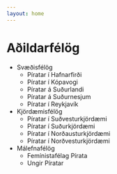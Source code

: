 ```yaml
---
layout: home
---
```


# Aðildarfélög

* Svæðisfélög
  * Píratar í Hafnarfirði
  * Píratar í Kópavogi
  * Píratar á Suðurlandi
  * Píratar á Suðurnesjum
  * Píratar í Reykjavík
* Kjördæmisfélög
  * Píratar í Suðvesturkjördæmi
  * Píratar í Suðurkjördæmi
  * Píratar í Norðausturkjördæmi
  * Píratar í Norðvesturkjördæmi
* Málefnafélög
  * Femínistafélag Pírata
  * Ungir Píratar
